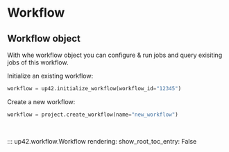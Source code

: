 # Workflow

## Workflow object

With whe workflow object you can configure & run jobs and query exisiting jobs of this 
workflow.

Initialize an existing workflow:

```python
workflow = up42.initialize_workflow(workflow_id="12345")
```

Create a new workflow:
```python
workflow = project.create_workflow(name="new_workflow")
```

<br>

::: up42.workflow.Workflow
    rendering:
        show_root_toc_entry: False
